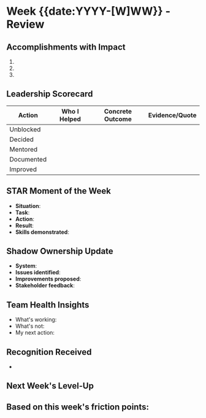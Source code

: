 # Week {{date:YYYY-[W]WW}} - Review

## Accomplishments with Impact
<!-- Resume-ready bullets: Action + Result -->
1. 
2. 
3. 

## Leadership Scorecard
| Action | Who I Helped | Concrete Outcome | Evidence/Quote |
|--------|--------------|------------------|----------------|
| Unblocked | | | |
| Decided | | | |
| Mentored | | | |
| Documented | | | |
| Improved | | | |

## STAR Moment of the Week
<!-- Best story for interviews -->
- **Situation**: 
- **Task**: 
- **Action**: 
- **Result**: 
- **Skills demonstrated**: 

## Shadow Ownership Update
- **System**: 
- **Issues identified**: 
- **Improvements proposed**: 
- **Stakeholder feedback**: 

## Team Health Insights
<!-- From your check-ins -->
- What's working: 
- What's not: 
- My next action: 

## Recognition Received
<!-- Screenshots, quotes, or verbal feedback -->
- 

## Next Week's Level-Up
Based on this week's friction points:
-